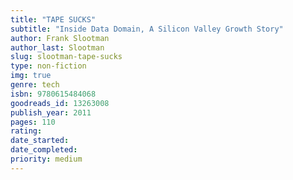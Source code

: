```yaml
---
title: "TAPE SUCKS"
subtitle: "Inside Data Domain, A Silicon Valley Growth Story"
author: Frank Slootman
author_last: Slootman
slug: slootman-tape-sucks
type: non-fiction
img: true
genre: tech
isbn: 9780615484068
goodreads_id: 13263008
publish_year: 2011
pages: 110
rating: 
date_started:
date_completed:
priority: medium
---
```

